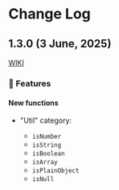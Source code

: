 # Change Log

## 1.3.0 (3 June, 2025)

[WIKI](https://github.com/or-temka/shegit/wiki/Changelog#v130)

### 🚀 Features

#### New functions

- "Util" category:

  - `isNumber`
  - `isString`
  - `isBoolean`
  - `isArray`
  - `isPlainObject`
  - `isNull`
